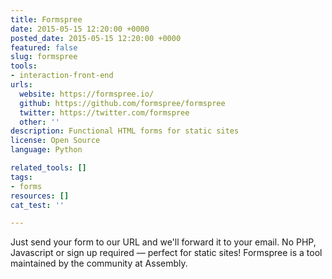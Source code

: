 ```yaml
---
title: Formspree
date: 2015-05-15 12:20:00 +0000
posted_date: 2015-05-15 12:20:00 +0000
featured: false
slug: formspree
tools:
- interaction-front-end
urls:
  website: https://formspree.io/
  github: https://github.com/formspree/formspree
  twitter: https://twitter.com/formspree
  other: ''
description: Functional HTML forms for static sites
license: Open Source
language: Python

related_tools: []
tags:
- forms
resources: []
cat_test: ''

---
```

Just send your form to our URL and we'll forward it to your email. No PHP, Javascript or sign up required — perfect for static sites! Formspree is a tool maintained by the community at Assembly.
